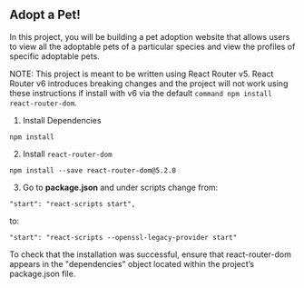 ## Adopt a Pet!

In this project, you will be building a pet adoption website that allows users to view all the adoptable pets of a particular species and view the profiles of specific adoptable pets.

NOTE: This project is meant to be written using React Router v5. React Router v6 introduces breaking changes and the project will not work using these instructions if install with v6 via the default `command npm install react-router-dom`.

1. Install Dependencies
```
npm install
```

2. Install `react-router-dom`
```
npm install --save react-router-dom@5.2.0
```

3. Go to **package.json** and under scripts change from: 
```
"start": "react-scripts start",
```

to:
```
"start": "react-scripts --openssl-legacy-provider start"
```

To check that the installation was successful, ensure that react-router-dom appears in the "dependencies" object located within the project’s package.json file.

